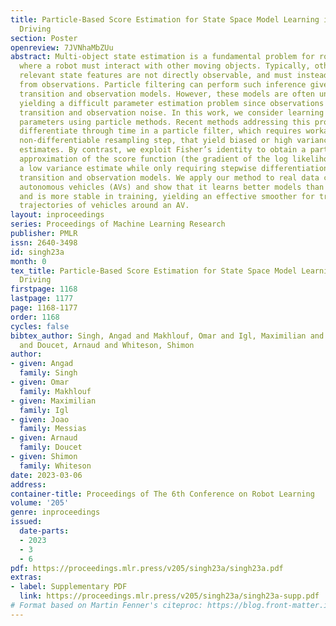 ```yaml
---
title: Particle-Based Score Estimation for State Space Model Learning in Autonomous
  Driving
section: Poster
openreview: 7JVNhaMbZUu
abstract: Multi-object state estimation is a fundamental problem for robotic applications
  where a robot must interact with other moving objects. Typically, other objects’
  relevant state features are not directly observable, and must instead be inferred
  from observations. Particle filtering can perform such inference given approximate
  transition and observation models. However, these models are often unknown a priori,
  yielding a difficult parameter estimation problem since observations jointly carry
  transition and observation noise. In this work, we consider learning maximum-likelihood
  parameters using particle methods. Recent methods addressing this problem typically
  differentiate through time in a particle filter, which requires workarounds to the
  non-differentiable resampling step, that yield biased or high variance gradient
  estimates. By contrast, we exploit Fisher’s identity to obtain a particle-based
  approximation of the score function (the gradient of the log likelihood) that yields
  a low variance estimate while only requiring stepwise differentiation through the
  transition and observation models. We apply our method to real data collected from
  autonomous vehicles (AVs) and show that it learns better models than existing techniques
  and is more stable in training, yielding an effective smoother for tracking the
  trajectories of vehicles around an AV.
layout: inproceedings
series: Proceedings of Machine Learning Research
publisher: PMLR
issn: 2640-3498
id: singh23a
month: 0
tex_title: Particle-Based Score Estimation for State Space Model Learning in Autonomous
  Driving
firstpage: 1168
lastpage: 1177
page: 1168-1177
order: 1168
cycles: false
bibtex_author: Singh, Angad and Makhlouf, Omar and Igl, Maximilian and Messias, Joao
  and Doucet, Arnaud and Whiteson, Shimon
author:
- given: Angad
  family: Singh
- given: Omar
  family: Makhlouf
- given: Maximilian
  family: Igl
- given: Joao
  family: Messias
- given: Arnaud
  family: Doucet
- given: Shimon
  family: Whiteson
date: 2023-03-06
address:
container-title: Proceedings of The 6th Conference on Robot Learning
volume: '205'
genre: inproceedings
issued:
  date-parts:
  - 2023
  - 3
  - 6
pdf: https://proceedings.mlr.press/v205/singh23a/singh23a.pdf
extras:
- label: Supplementary PDF
  link: https://proceedings.mlr.press/v205/singh23a/singh23a-supp.pdf
# Format based on Martin Fenner's citeproc: https://blog.front-matter.io/posts/citeproc-yaml-for-bibliographies/
---
```

